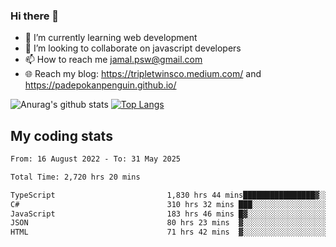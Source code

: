 ### Hi there 👋

<!--
**padepokanpenguin/padepokanpenguin** is a ✨ _special_ ✨ repository because its `README.md` (this file) appears on your GitHub profile.
-->

- 🌱 I’m currently learning  web development
- 👯 I’m looking to collaborate on javascript developers
- 📫 How to reach me jamal.psw@gmail.com
- 🌐 Reach my blog:
   https://tripletwinsco.medium.com/ and
   https://padepokanpenguin.github.io/

![Anurag's github stats](https://github-readme-stats.vercel.app/api?username=padepokanpenguin&count_private=true&disable_animations=false&show_icons=true&theme=default)
[![Top Langs](https://github-readme-stats.vercel.app/api/top-langs/?username=padepokanpenguin&theme=default&layout=compact)](https://github.com/padepokanpenguin)

## My coding stats

<!--START_SECTION:waka-->

```txt
From: 16 August 2022 - To: 31 May 2025

Total Time: 2,720 hrs 20 mins

TypeScript                         1,830 hrs 44 mins████████████████▓░░░░░░░░   67.30 %
C#                                 310 hrs 32 mins ███░░░░░░░░░░░░░░░░░░░░░░   11.42 %
JavaScript                         183 hrs 46 mins █▓░░░░░░░░░░░░░░░░░░░░░░░   06.76 %
JSON                               80 hrs 23 mins  ▓░░░░░░░░░░░░░░░░░░░░░░░░   02.96 %
HTML                               71 hrs 42 mins  ▓░░░░░░░░░░░░░░░░░░░░░░░░   02.64 %
```

<!--END_SECTION:waka-->


